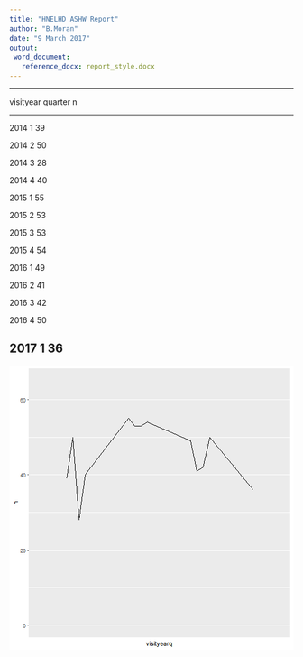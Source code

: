 ```yaml
---
title: "HNELHD ASHW Report"
author: "B.Moran"
date: "9 March 2017"
output: 
 word_document:
   reference_docx: report_style.docx
---
```















-------------------------
 visityear   quarter   n 
----------- --------- ---
   2014         1     39 

   2014         2     50 

   2014         3     28 

   2014         4     40 

   2015         1     55 

   2015         2     53 

   2015         3     53 

   2015         4     54 

   2016         1     49 

   2016         2     41 

   2016         3     42 

   2016         4     50 

   2017         1     36 
-------------------------



![plot of chunk chart](figure/chart-1.png)


